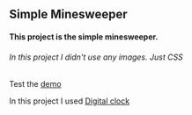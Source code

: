 ## Simple Minesweeper

#### This project is the simple minesweeper.

###### In this project I didn't use any images. Just CSS

Test the [demo](https://www.omidrasouli.com/demo/minesweeper "demo")<br />

In this project I used [Digital clock](https://github.com/OmidRasouli/digital-clock "Digital clock")
